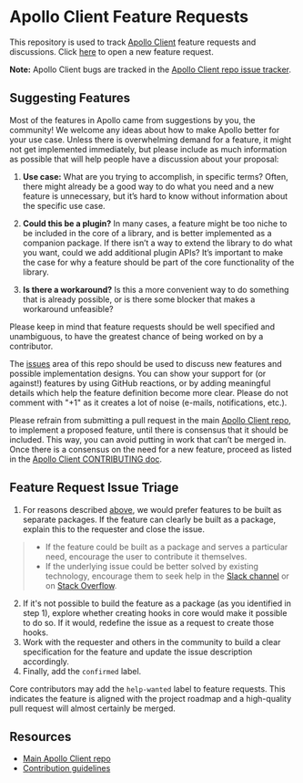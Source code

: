 # Apollo Client Feature Requests

This repository is used to track [Apollo Client](https://github.com/apollographql/apollo-client) feature requests and discussions. Click [here](https://github.com/apollographql/apollo-feature-requests/issues/new) to open a new feature request.

**Note:** Apollo Client bugs are tracked in the [Apollo Client repo issue tracker](https://github.com/apollographql/apollo-client/issues).

## Suggesting Features

Most of the features in Apollo came from suggestions by you, the community! We welcome any ideas about how to make Apollo better for your use case. Unless there is overwhelming demand for a feature, it might not get implemented immediately, but please include as much information as possible that will help people have a discussion about your proposal:

1. **Use case:** What are you trying to accomplish, in specific terms? Often, there might already be a good way to do what you need and a new feature is unnecessary, but it’s hard to know without information about the specific use case.

2. **Could this be a plugin?** In many cases, a feature might be too niche to be included in the core of a library, and is better implemented as a companion package. If there isn’t a way to extend the library to do what you want, could we add additional plugin APIs? It’s important to make the case for why a feature should be part of the core functionality of the library.

3. **Is there a workaround?** Is this a more convenient way to do something that is already possible, or is there some blocker that makes a workaround unfeasible?

Please keep in mind that feature requests should be well specified and unambiguous, to have the greatest chance of being worked on by a contributor.

The [issues](https://github.com/apollographql/apollo-feature-requests/issues/) area of this repo should be used to discuss new features and possible implementation designs. You can show your support for (or against!) features by using GitHub reactions, or by adding meaningful details which help the feature definition become more clear. Please do not comment with "+1" as it creates a lot of noise (e-mails, notifications, etc.).

Please refrain from submitting a pull request in the main [Apollo Client repo](https://github.com/apollographql/apollo-client), to implement a proposed feature, until there is consensus that it should be included. This way, you can avoid putting in work that can’t be merged in. Once there is a consensus on the need for a new feature, proceed as listed in the [Apollo Client CONTRIBUTING doc](https://github.com/apollographql/apollo-client/blob/master/CONTRIBUTING.md#big-prs).

## Feature Request Issue Triage

1. For reasons described [above](#suggesting-features), we would prefer features to be built as separate packages. If the feature can clearly be built as a package, explain this to the requester and close the issue.
> - If the feature could be built as a package and serves a particular need, encourage the user to contribute it themselves.
>- If the underlying issue could be better solved by existing technology, encourage them to seek help in the [Slack channel](https://www.apollographql.com/slack) or on [Stack Overflow](http://stackoverflow.com/questions/tagged/apollo).
2. If it's not possible to build the feature as a package (as you identified in step 1), explore whether creating hooks in core would make it possible to do so. If it would, redefine the issue as a request to create those hooks.
3. Work with the requester and others in the community to build a clear specification for the feature and update the issue description accordingly.
4. Finally, add the `confirmed` label.

Core contributors may add the `help-wanted` label to feature requests. This indicates the feature is aligned with the project roadmap and a high-quality pull request will almost certainly be merged.

## Resources

- [Main Apollo Client repo](https://github.com/apollographql/apollo-client)
- [Contribution guidelines](https://github.com/apollographql/apollo-client/blob/master/CONTRIBUTING.md)
